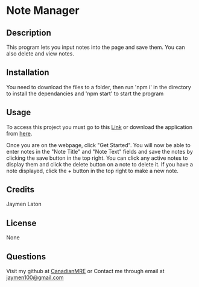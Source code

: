 # Note Manager


## Description
This program lets you input notes into the page and save them. You can also delete and view notes.

## Installation
You need to download the files to a folder, then run 'npm i' in the directory to install the dependancies and 'npm start' to start the program

## Usage
To access this project you must go to this [Link](https://jaymen-notes-taker.herokuapp.com/) or download the application from [here](https://github.com/CanadianMRE/notes-taker).

Once you are on the webpage, click "Get Started". You will now be able to enter notes in the "Note Title" and "Note Text" fields and save the notes by clicking the save button in the top right. You can click any active notes to display them and click the delete button on a note to delete it. If you have a note displayed, click the + button in the top right to make a new note.

## Credits
Jaymen Laton

## License
None

## Questions
Visit my github at [CanadianMRE](https://github.com/CanadianMRE)
or
Contact me through email at jaymen100@gmail.com

